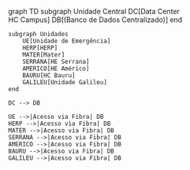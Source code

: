 graph TD
    subgraph Unidade Central
        DC[Data Center<br>HC Campus]
        DB[(Banco de Dados Centralizado)]
    end

    subgraph Unidades
        UE[Unidade de Emergência]
        HERP[HERP]
        MATER[Mater]
        SERRANA[HE Serrana]
        AMERICO[HE Américo]
        BAURU[HC Bauru]
        GALILEU[Unidade Galileu]
    end

    DC --> DB

    UE -->|Acesso via Fibra| DB
    HERP -->|Acesso via Fibra| DB
    MATER -->|Acesso via Fibra| DB
    SERRANA -->|Acesso via Fibra| DB
    AMERICO -->|Acesso via Fibra| DB
    BAURU -->|Acesso via Fibra| DB
    GALILEU -->|Acesso via Fibra| DB
